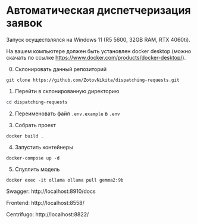 # Автоматическая диспетчеризация заявок

Запуск осуществлялся на Windows 11 (R5 5600, 32GB RAM, RTX 4060ti).

На вашем компьютере должен быть установлен docker desktop (можно скачать по ссылке https://www.docker.com/products/docker-desktop/).

0. Склонировать данный репозиторий
```
git clone https://github.com/ZotovNikita/dispatching-requests.git
```

1. Перейти в склонированную директорию
```powershell
cd dispatching-requests
```

2. Переименовать файл `.env.example` в `.env`

3. Собрать проект
```
docker build .
```

4. Запустить контейнеры
```
docker-compose up -d
```

5. Спуллить модель
```
docker exec -it ollama ollama pull gemma2:9b
```
Swagger: http://localhost:8910/docs

Frontend: http://localhost:8558/

Centrifugo: http://localhost:8822/
